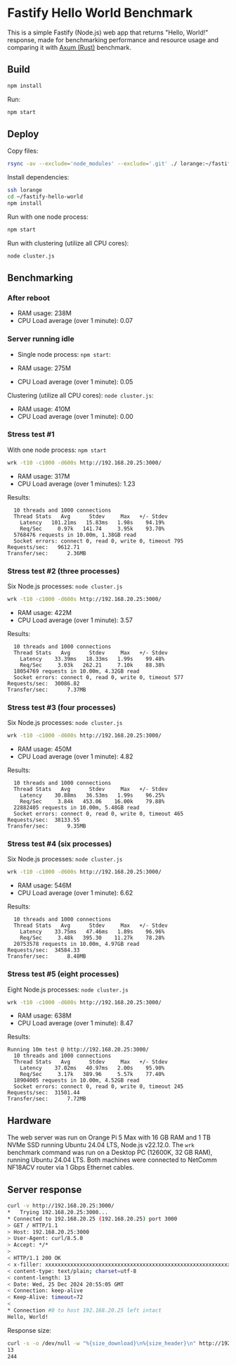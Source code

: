# Fastify Hello World Benchmark

This is a simple Fastify (Node.js) web app that returns "Hello, World!" response, made for benchmarking performance and resource usage and comparing it with [Axum (Rust)](https://github.com/evgenyneu/axum-hello-world) benchmark.

## Build

```sh
npm install
```

Run:

```sh
npm start
```

## Deploy

Copy files:

```sh
rsync -av --exclude='node_modules' --exclude='.git' ./ lorange:~/fastify-hello-world/
```

Install dependencies:

```sh
ssh lorange
cd ~/fastify-hello-world
npm install
```

Run with one node process:

```sh
npm start
```

Run with clustering (utilize all CPU cores):

```sh
node cluster.js
```

## Benchmarking


### After reboot

* RAM usage: 238M
* CPU Load average (over 1 minute): 0.07

### Server running idle

* Single node process: `npm start`:

* RAM usage: 275M
* CPU Load average (over 1 minute): 0.05

Clustering (utilize all CPU cores): `node cluster.js`:

* RAM usage: 410M
* CPU Load average (over 1 minute): 0.00

### Stress test #1

With one node process: `npm start`

```sh
wrk -t10 -c1000 -d600s http://192.168.20.25:3000/
```

* RAM usage: 317M
* CPU Load average (over 1 minutes): 1.23

Results:

```
  10 threads and 1000 connections
  Thread Stats   Avg      Stdev     Max   +/- Stdev
    Latency   101.21ms   15.83ms   1.98s    94.19%
    Req/Sec     0.97k   141.74     3.95k    93.70%
  5768476 requests in 10.00m, 1.38GB read
  Socket errors: connect 0, read 0, write 0, timeout 795
Requests/sec:   9612.71
Transfer/sec:      2.36MB
```


### Stress test #2 (three processes)

Six Node.js processes: `node cluster.js`

```sh
wrk -t10 -c1000 -d600s http://192.168.20.25:3000/
```

* RAM usage: 422M
* CPU Load average (over 1 minute): 3.57

Results:

```
  10 threads and 1000 connections
  Thread Stats   Avg      Stdev     Max   +/- Stdev
    Latency    33.39ms   18.33ms   1.99s    99.48%
    Req/Sec     3.03k   262.21     7.10k    88.38%
  18054769 requests in 10.00m, 4.32GB read
  Socket errors: connect 0, read 0, write 0, timeout 577
Requests/sec:  30086.82
Transfer/sec:      7.37MB
```

### Stress test #3 (four processes)

Six Node.js processes: `node cluster.js`

```sh
wrk -t10 -c1000 -d600s http://192.168.20.25:3000/
```

* RAM usage: 450M
* CPU Load average (over 1 minute): 4.82

Results:

```
  10 threads and 1000 connections
  Thread Stats   Avg      Stdev     Max   +/- Stdev
    Latency    30.88ms   36.53ms   1.99s    96.25%
    Req/Sec     3.84k   453.06    16.00k    79.88%
  22882405 requests in 10.00m, 5.48GB read
  Socket errors: connect 0, read 0, write 0, timeout 465
Requests/sec:  38133.55
Transfer/sec:      9.35MB
```


### Stress test #4 (six processes)

Six Node.js processes: `node cluster.js`

```sh
wrk -t10 -c1000 -d600s http://192.168.20.25:3000/
```

* RAM usage: 546M
* CPU Load average (over 1 minute): 6.62

Results:

```
  10 threads and 1000 connections
  Thread Stats   Avg      Stdev     Max   +/- Stdev
    Latency    33.75ms   47.46ms   1.89s    96.96%
    Req/Sec     3.48k   395.30    11.27k    78.28%
  20753578 requests in 10.00m, 4.97GB read
Requests/sec:  34584.33
Transfer/sec:      8.48MB
```


### Stress test #5 (eight processes)

Eight Node.js processes: `node cluster.js`

```sh
wrk -t10 -c1000 -d600s http://192.168.20.25:3000/
```

* RAM usage: 638M
* CPU Load average (over 1 minute): 8.47

Results:

```
Running 10m test @ http://192.168.20.25:3000/
  10 threads and 1000 connections
  Thread Stats   Avg      Stdev     Max   +/- Stdev
    Latency    37.02ms   40.97ms   2.00s    95.90%
    Req/Sec     3.17k   389.96     5.57k    77.40%
  18904005 requests in 10.00m, 4.52GB read
  Socket errors: connect 0, read 0, write 0, timeout 245
Requests/sec:  31501.44
Transfer/sec:      7.72MB
```


## Hardware

The web server was run on Orange Pi 5 Max with 16 GB RAM and 1 TB NVMe SSD running Ubuntu 24.04 LTS, Node.js v22.12.0. The `wrk` benchmark command was run on a Desktop PC (12600K, 32 GB RAM), running Ubuntu 24.04 LTS. Both machines were connected to NetComm NF18ACV router via 1 Gbps Ethernet cables.

## Server response

```sh
curl -v http://192.168.20.25:3000/
*   Trying 192.168.20.25:3000...
* Connected to 192.168.20.25 (192.168.20.25) port 3000
> GET / HTTP/1.1
> Host: 192.168.20.25:3000
> User-Agent: curl/8.5.0
> Accept: */*
>
< HTTP/1.1 200 OK
< x-filler: xxxxxxxxxxxxxxxxxxxxxxxxxxxxxxxxxxxxxxxxxxxxxxxxxxxxxxxxxxxxxxxxxxx
< content-type: text/plain; charset=utf-8
< content-length: 13
< Date: Wed, 25 Dec 2024 20:55:05 GMT
< Connection: keep-alive
< Keep-Alive: timeout=72
<
* Connection #0 to host 192.168.20.25 left intact
Hello, World!
```

Response size:

```sh
curl -s -o /dev/null -w "%{size_download}\n%{size_header}\n" http://192.168.20.25:3000/
13
244
```
